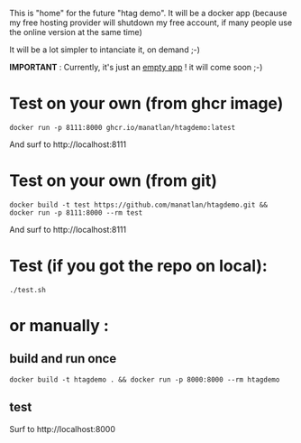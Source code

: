 This is "home" for the future "htag demo". It will be a docker app (because my free hosting provider will shutdown my free account, if many people use the online version at the same time)

It will be a lot simpler to intanciate it, on demand ;-)

**IMPORTANT** : Currently, it's just an [empty app](app/app.py) !
it will come soon ;-)

# Test on your own (from ghcr image)

    docker run -p 8111:8000 ghcr.io/manatlan/htagdemo:latest

And surf to http://localhost:8111

# Test on your own (from git)

    docker build -t test https://github.com/manatlan/htagdemo.git && docker run -p 8111:8000 --rm test

And surf to http://localhost:8111

# Test (if you got the repo on local):

    ./test.sh

# or manually :

## build and run once

    docker build -t htagdemo . && docker run -p 8000:8000 --rm htagdemo

## test

Surf to http://localhost:8000